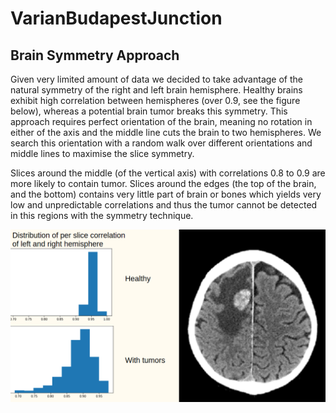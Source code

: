# VarianBudapestJunction

## Brain Symmetry Approach

Given very limited amount of data we decided to take advantage of the natural symmetry of the right and left brain hemisphere. Healthy brains exhibit high correlation between hemispheres (over 0.9, see the figure below), whereas a potential brain tumor breaks this symmetry. This approach requires perfect orientation of the brain, meaning no rotation in either of the axis and the middle line cuts the brain to two hemispheres. We search this orientation with a random walk over different orientations and middle lines to maximise the slice symmetry.

Slices around the middle (of the vertical axis) with correlations 0.8 to 0.9 are more likely to contain tumor. Slices around the edges (the top of the brain, and the bottom) contains very little part of brain or bones which yields very low and unpredictable correlations and thus the tumor cannot be detected in this regions with the symmetry technique.

![Brain correlation distribution](https://raw.githubusercontent.com/ibro45/Brain-Tumor-Detection/master/Brain%20Symmetry%20Approach/corr_dist_brain.png)
